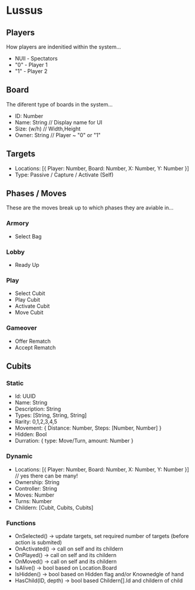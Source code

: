# Lussus

##  Players

How players are indenitied within the system...

* NUll - Spectators
* "0" - Player 1
* "1" - Player 2

##  Board

The diferent type of boards in the system...

* ID: Number
* Name: String      // Display name for UI
* Size: (w/h)       // Width,Height
* Owner: String     // Player ~ "0" or "1"

##  Targets

* Locations: [{ Player: Number, Board: Number, X: Number, Y: Number }]
* Type: Passive / Capture / Activate (Self)

## Phases / Moves

These are the moves break up to which phases they are aviable in...

### Armory

* Select Bag

### Lobby

* Ready Up

### Play

* Select Cubit
* Play Cubit
* Activate Cubit
* Move Cubit

### Gameover

* Offer Rematch
* Accept Rematch

## Cubits

### Static
* Id: UUID
* Name: String
* Description: String
* Types: [String, String, String]
* Rarity: 0,1,2,3,4,5
* Movement: { Distance: Number, Steps: [Number, Number] }
* Hidden: Bool
* Durration: { type: Move/Turn, amount: Number }

### Dynamic
* Locations: [{ Player: Number, Board: Number, X: Number, Y: Number }] // yes there can be many!
* Ownership: String
* Controller: String
* Moves: Number
* Turns: Number
* Childern: [Cubit, Cubits, Cubits]

### Functions
* OnSelected() -> update targets, set required number of targets (before action is submited)
* OnActivated() -> call on self and its childern
* OnPlayed() -> call on self and its childern
* OnMoved() -> call on self and its childern
* IsAlive() -> bool based on Location.Board
* IsHidden() -> bool based on Hidden flag and/or Knownedgle of hand
* HasChild(ID, depth) -> bool based Childern[].Id and childern of child